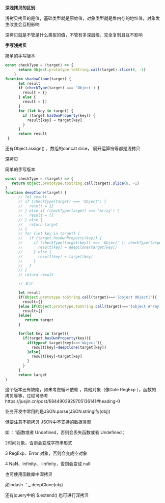 **深浅拷贝的区别**

浅拷贝拷贝的是值，基础类型就是原始值，对象类型就是堆内存的地址值，对象发生改变会互相影响

深拷贝就是不管是什么类型的值，不管有多深层级，完全复制且互不影响

**手写浅拷贝**

简单的手写版本

```javascript
const checkType = (target) => {
      return Object.prototype.toString.call(target).slice(8, -1)
    }
function shadowClone(target) {
      let result
      if (checkType(target) === 'Object') {
        result = {}
      } else {
        result = []
      }
      for (let key in target) {
        if (target.hasOwnProperty(key)) {
          result[key] = target[key]
        }
      }
      return result
 }
```

还有Object.assign() ，数组的concat slice， 展开运算符等都是浅拷贝

深拷贝

简单的手写版本

```javascript
const checkType = (target) => {
   return Object.prototype.toString.call(target).slice(8, -1)
}
function deepClone(target) {
      // let result
      // if (checkType(target) === 'Object') {
      //   result = {}
      // } else if (checkType(target) === 'Array') {
      //   result = []
      // } else {
      //   return target
      // }
      // for (let key in target) {
      //   if (target.hasOwnProperty(key)) {
      //     if (checkType(target[key]) === 'Object' || checkType(target[key]) === 'Array') {
      //       result[key] = deepClone(target[key])
      //     } else {
      //       result[key] = target[key]
      //     }
      //   }
      // }
      // return result

      // 复习

      let result
      if(Object.prototype.toString.call(target)==='[object Object]'){
        result={}
      }else if(Object.prototype.toString.call(target)==='[object Array]'){
        result={}
      }else{
         return target
      }

      for(let key in target){
        if(target.hasOwnProperty(key)){
          if(typeof target[key]==='object'){
            result[key]=deepClone(target[key])
          }else{
            result[key]=target[key]
          }
        }
      }
      return target
}
```

这个版本还有缺陷，如未考虑循环依赖 ，其他对象（像Date RegExp ），函数的拷贝等等，过程可参考https://juejin.cn/post/6844903929705136141#heading-0

业务开发中常用的是JSON.parse(JSON.stringify(obj))

但要注意不能拷贝 JSON中不支持的数据类型

如 ：1函数或者 Undefined，否则会丢失函数或者 Undefined；

2时间对象，否则会变成字符串形式

3 RegExp、Error 对象，否则会变成空对象

4 NaN、Infinity、-Infinity，否则会变成 null

也可使用函数库中深拷贝

如lodash ：_.deepClone(obj)

还有jquery中的 $.extend() 也可进行深拷贝

